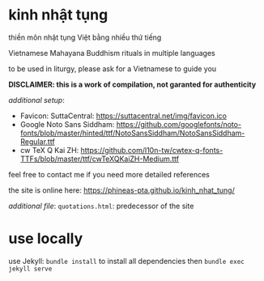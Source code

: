 # kinh nhật tụng

thiền môn nhật tụng Việt bằng nhiều thứ tiếng

Vietnamese Mahayana Buddhism rituals in multiple languages

to be used in liturgy, please ask for a Vietnamese to guide you

**DISCLAIMER: this is a work of compilation, not garanted for authenticity**

*additional setup*:
 - Favicon: SuttaCentral: https://suttacentral.net/img/favicon.ico
 - Google Noto Sans Siddham: https://github.com/googlefonts/noto-fonts/blob/master/hinted/ttf/NotoSansSiddham/NotoSansSiddham-Regular.ttf
 - cw TeX Q Kai ZH: https://github.com/l10n-tw/cwtex-q-fonts-TTFs/blob/master/ttf/cwTeXQKaiZH-Medium.ttf

feel free to contact me if you need more detailed references

the site is online here: https://phineas-pta.github.io/kinh_nhat_tung/

*additional file*: `quotations.html`: predecessor of the site

# use locally

use Jekyll: `bundle install` to install all dependencies then `bundle exec jekyll serve`
